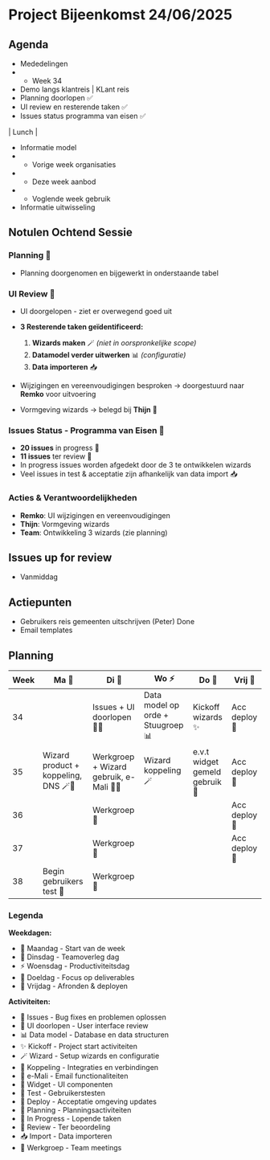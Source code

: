 # Project Bijeenkomst 24/06/2025

## Agenda
- Mededelingen
- - Week 34
- Demo langs klantreis | KLant reis
- Planning doorlopen ✅
- UI review en resterende taken ✅
- Issues status programma van eisen ✅

| Lunch |

- Informatie model
- - Vorige week organisaties
- - Deze week aanbod
- - Voglende week gebruik
- Informatie uitwisseling

## Notulen Ochtend Sessie

### Planning 📅
- Planning doorgenomen en bijgewerkt in onderstaande tabel

### UI Review 🎨
- UI doorgelopen - ziet er overwegend goed uit
- **3 Resterende taken geïdentificeerd:**
  1. **Wizards maken** 🪄 *(niet in oorspronkelijke scope)*
  2. **Datamodel verder uitwerken** 📊 *(configuratie)*
  3. **Data importeren** 📥

- Wijzigingen en vereenvoudigingen besproken → doorgestuurd naar **Remko** voor uitvoering
- Vormgeving wizards → belegd bij **Thijn** 🎨

### Issues Status - Programma van Eisen 🐛
- **20 issues** in progress 🔄
- **11 issues** ter review 👀
- In progress issues worden afgedekt door de 3 te ontwikkelen wizards
- Veel issues in test & acceptatie zijn afhankelijk van data import 📥

### Acties & Verantwoordelijkheden
- **Remko**: UI wijzigingen en vereenvoudigingen
- **Thijn**: Vormgeving wizards
- **Team**: Ontwikkeling 3 wizards (zie planning)

## Issues up for review
- Vanmiddag

## Actiepunten

- Gebruikers  reis gemeenten uitschrijven (Peter) Done
- Email templates

## Planning

| Week | Ma 🚀 | Di 👥 | Wo ⚡ | Do 🎯 | Vrij 🎉 |
|------|----|----|----|----|------|
| 34   |    | Issues + UI doorlopen 🐛🎨 | Data model op orde + Stuugroep 📊  | Kickoff wizards ✨ | Acc deploy 🚀    |
| 35   | Wizard product + koppeling, DNS 🪄🔗 | Werkgroep + Wizard gebruik, e-Mali 👥📧 | Wizard koppeling 🪄 | e.v.t widget gemeld gebruik 📱 | Acc deploy 🚀     |
| 36   |    | Werkgroep 🤝 |    |    | Acc deploy 🚀     |
| 37   |    | Werkgroep 🤝 |    |    | Acc deploy 🚀    |
| 38   | Begin gebruikers test 🧪   | Werkgroep 🤝 |    |    |      |

### Legenda

**Weekdagen:**
- 🚀 Maandag - Start van de week
- 👥 Dinsdag - Teamoverleg dag  
- ⚡ Woensdag - Productiviteitsdag
- 🎯 Doeldag - Focus op deliverables
- 🎉 Vrijdag - Afronden & deployen

**Activiteiten:**
- 🐛 Issues - Bug fixes en problemen oplossen
- 🎨 UI doorlopen - User interface review
- 📊 Data model - Database en data structuren
- ✨ Kickoff - Project start activiteiten
- 🪄 Wizard - Setup wizards en configuratie
- 🔗 Koppeling - Integraties en verbindingen
- 📧 e-Mali - Email functionaliteiten
- 📱 Widget - UI componenten
- 🧪 Test - Gebruikerstesten
- 🚀 Deploy - Acceptatie omgeving updates
- 📅 Planning - Planningsactiviteiten
- 🔄 In Progress - Lopende taken
- 👀 Review - Ter beoordeling
- 📥 Import - Data importeren
- 🤝 Werkgroep - Team meetings




